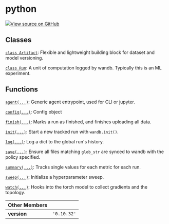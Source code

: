 # python

<!-- Insert buttons and diff -->


[![](https://www.tensorflow.org/images/GitHub-Mark-32px.png)View source on GitHub](https://www.github.com/wandb/client/tree/v0.10.32/wandb/__init__.py)







## Classes

[`class Artifact`](./artifact.md): Flexible and lightweight building block for dataset and model versioning.

[`class Run`](./run.md): A unit of computation logged by wandb. Typically this is an ML experiment.

## Functions

[`agent(...)`](./agent.md): Generic agent entrypoint, used for CLI or jupyter.

[`config(...)`](./config.md): Config object

[`finish(...)`](./finish.md): Marks a run as finished, and finishes uploading all data.

[`init(...)`](./init.md): Start a new tracked run with `wandb.init()`.

[`log(...)`](./log.md): Log a dict to the global run's history.

[`save(...)`](./save.md): Ensure all files matching `glob_str` are synced to wandb with the policy specified.

[`summary(...)`](./summary.md): Tracks single values for each metric for each run.

[`sweep(...)`](./sweep.md): Initialize a hyperparameter sweep.

[`watch(...)`](./watch.md): Hooks into the torch model to collect gradients and the topology.



| Other Members |  |
| :--- | :--- |
|  __version__<a id="__version__"></a> |  `'0.10.32'` |

